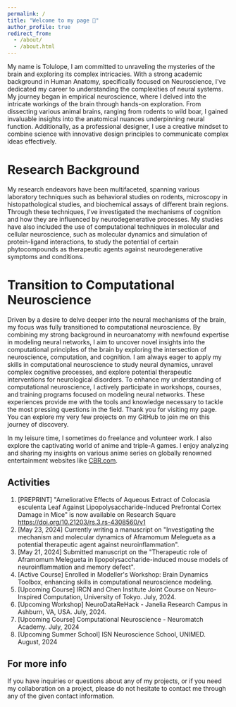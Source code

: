 ```yaml
---
permalink: /
title: "Welcome to my page 🎊"
author_profile: true
redirect_from: 
  - /about/
  - /about.html
---
```


My name is Tolulope, I am committed to unraveling the mysteries of the brain and exploring its complex intricacies. With a strong academic background in Human Anatomy, specifically focused on Neuroscience, I've dedicated my career to understanding the complexities of neural systems.
My journey began in empirical neuroscience, where I delved into the intricate workings of the brain through hands-on exploration. From dissecting various animal brains, ranging from rodents to wild boar, I gained invaluable insights into the anatomical nuances underpinning neural function.
Additionally, as a professional designer, I use a creative mindset to combine science with innovative design principles to communicate complex ideas effectively.

Research Background
======
My research endeavors have been multifaceted, spanning various laboratory techniques such as behavioral studies on rodents, microscopy in histopathological studies, and biochemical assays of different brain regions. Through these techniques, I've investigated the mechanisms of cognition and how they are influenced by neurodegenerative processes. My studies have also included the use of computational techniques in molecular and cellular neuroscience, such as molecular dynamics and simulation of protein-ligand interactions, to study the potential of certain phytocompounds as therapeutic agents against neurodegenerative symptoms and conditions.

Transition to Computational Neuroscience
======
Driven by a desire to delve deeper into the neural mechanisms of the brain, my focus was fully transitioned to computational neuroscience. By combining my strong background in neuroanatomy with newfound expertise in modeling neural networks, I aim to uncover novel insights into the computational principles of the brain by exploring the intersection of neuroscience, computation, and cognition. I am always eager to apply my skills in computational neuroscience to study neural dynamics, unravel complex cognitive processes, and explore potential therapeutic interventions for neurological disorders.
To enhance my understanding of computational neuroscience, I actively participate in workshops, courses, and training programs focused on modeling neural networks. These experiences provide me with the tools and knowledge necessary to tackle the most pressing questions in the field. Thank you for visiting my page. You can explore my very few projects on my GitHub to join me on this journey of discovery.

In my leisure time, I sometimes do freelance and volunteer work. I also explore the captivating world of anime and triple-A games. I enjoy analyzing and sharing my insights on various anime series on globally renowned entertainment websites like [CBR.com](https://www.cbr.com/author/tolu-oladele/).

Activities
------
1. [PREPRINT] "Ameliorative Effects of Aqueous Extract of Colocasia esculenta Leaf Against Lipopolysaccharide-Induced Prefrontal Cortex Damage in Mice" is now available on Research Square <a href="https://doi.org/10.21203/rs.3.rs-4308560/v1" target="_blank"> https://doi.org/10.21203/rs.3.rs-4308560/v1 </a>
2. [May 23, 2024] Currently writing a manuscript on "Investigating the mechanism and molecular dynamics of Aframomum Melegueta as a potential therapeutic agent against neuroinflammation".
3. [May 21, 2024] Submitted manuscript on the "Therapeutic role of Aframomum Melegueta in lipopolysaccharide-induced mouse models of neuroinflammation and memory defect".
4. [Active Course] Enrolled in Modeller's Workshop: Brain Dynamics Toolbox, enhancing skills in computational neuroscience modeling.
5. [Upcoming Course] IRCN and Chen Institute Joint Course on Neuro-Inspired Computation, University of Tokyo. July, 2024.
6. [Upcoming Workshop] NeuroDataReHack - Janelia Research Campus in Ashburn, VA, USA. July, 2024.
7. [Upcoming Course] Computational Neuroscience - Neuromatch Academy. July, 2024
6. [Upcoming Summer School] ISN Neuroscience School, UNIMED. August, 2024

For more info
------
If you have inquiries or questions about any of my projects, or if you need my collaboration on a project, please do not hesitate to contact me through any of the given contact information.
